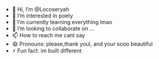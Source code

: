 - 👋 Hi, I’m @Locoseryah
- 👀 I’m interested in poety
- 🌱 I’m currently learning everything lmao
- 💞️ I’m looking to collaborate on ...
- 📫 How to reach me cant say
- 😄 Pronouns: please,thank youl, and your sooo beautiful
- ⚡ Fun fact: im built different

<!---
Locoseryah/Locoseryah is a ✨ special ✨ repository because its `README.md` (this file) appears on your GitHub profile.
You can click the Preview link to take a look at your changes.
--->
